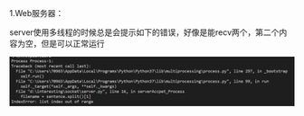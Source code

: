 1.Web服务器：

server使用多线程的时候总是会提示如下的错误，好像是能recv两个，第二个内容为空，但是可以正常运行

![server多线程错误](.\img\server多线程错误.png)